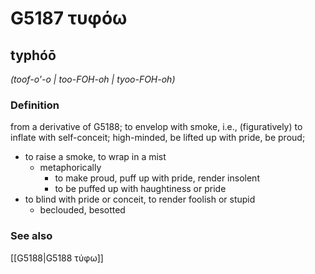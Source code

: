 # G5187 τυφόω

## typhóō

_(toof-o'-o | too-FOH-oh | tyoo-FOH-oh)_

### Definition

from a derivative of G5188; to envelop with smoke, i.e., (figuratively) to inflate with self-conceit; high-minded, be lifted up with pride, be proud; 

- to raise a smoke, to wrap in a mist
  - metaphorically
    - to make proud, puff up with pride, render insolent
    - to be puffed up with haughtiness or pride
- to blind with pride or conceit, to render foolish or stupid
  - beclouded, besotted

### See also

[[G5188|G5188 τύφω]]
